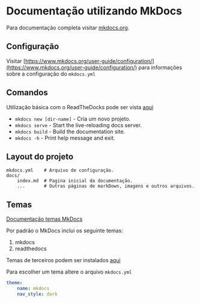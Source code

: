 # Documentação utilizando MkDocs

Para documentação completa visitar [mkdocs.org](https://www.mkdocs.org).

## Configuração

Visitar [https://www.mkdocs.org/user-guide/configuration/](https://www.mkdocs.org/user-guide/configuration/) para informações sobre a configuração do `mkdocs.yml`

## Comandos

Utilização básica com o ReadTheDocks pode ser vista [aqui](https://docs.readthedocs.io/en/stable/intro/getting-started-with-mkdocs.html)

* `mkdocs new [dir-name]` - Cria um novo projeto.
* `mkdocs serve` - Start the live-reloading docs server.
* `mkdocs build` - Build the documentation site.
* `mkdocs -h` - Print help message and exit.


## Layout do projeto

    mkdocs.yml    # Arquivo de configuração.
    docs/
        index.md  # Pagina inicial da documentação.
        ...       # Outras páginas de markDown, imagens e outros arquivos.


## Temas

[Documentação temas MkDocs](https://www.mkdocs.org/user-guide/choosing-your-theme/)

Por padrão o MkDocs inclui os seguinte temas:
1. mkdocs
2. readthedocs

Temas de terceiros podem ser instalados [aqui](https://github.com/mkdocs/mkdocs/wiki/MkDocs-Themes)

Para escolher um tema altere o arquivo `mkdocs.yml`
```yaml
theme:
    name: mkdocs
    nav_style: dark
```
